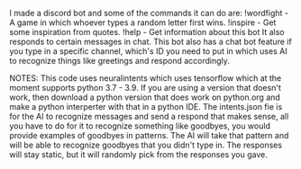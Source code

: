 I made a discord bot and some of the commands it can do are:
!wordfight - A game in which whoever types a random letter first wins.
!inspire - Get some inspiration from quotes.
!help - Get information about this bot
It also responds to certain messages in chat.
This bot also has a chat bot feature if you type in a specific channel, which's ID you need to put in which uses AI to recognize things like greetings and respond accordingly.


NOTES:
This code uses neuralintents which uses tensorflow which at the moment supports python 3.7 - 3.9. If you are using a version that doesn't work, then download a python version that does work on python.org and make a python interperter with that in a python IDE. The intents.json fie is for the AI to recognize messages and send a respond that makes sense, all you have to do for it to recognize something like goodbyes, you would provide examples of goodbyes in patterns. The AI will take that pattern and will be able to recognize goodbyes that you didn't type in. The responses will stay static, but it will randomly pick from the responses you gave.


<!---
redlazerrobot/redlazerrobot is a ✨ special ✨ repository because its `README.md` (this file) appears on your GitHub profile.
You can click the Preview link to take a look at your changes.
--->

